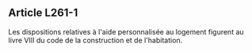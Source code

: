 ## Article L261-1

Les dispositions relatives à l'aide personnalisée au logement figurent au livre VIII du code de la construction
et de l'habitation.

